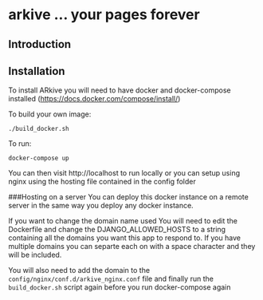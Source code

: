 # arkive ... your pages forever

## Introduction

## Installation
To install ARkive you will need to have docker and docker-compose installed (https://docs.docker.com/compose/install/)

To build your own image:

```buildoutcfg
./build_docker.sh
```

To run:

```buildoutcfg
docker-compose up
```

You can then visit http://localhost to run locally or you can setup using nginx using the hosting file contained in the config folder

###Hosting on a server
You can deploy this docker instance on a remote server in the same way you deploy any docker instance.

If you want to change the domain name used You will need to edit the Dockerfile and change the DJANGO_ALLOWED_HOSTS to a string containing all the domains you want this app to respond to. If you have multiple domains you can separte each on with a space character and they will be included.

You will also need to add the domain to the ```config/nginx/conf.d/arkive_nginx.conf``` file and finally run the ```build_docker.sh``` script again before you run docker-compose again
